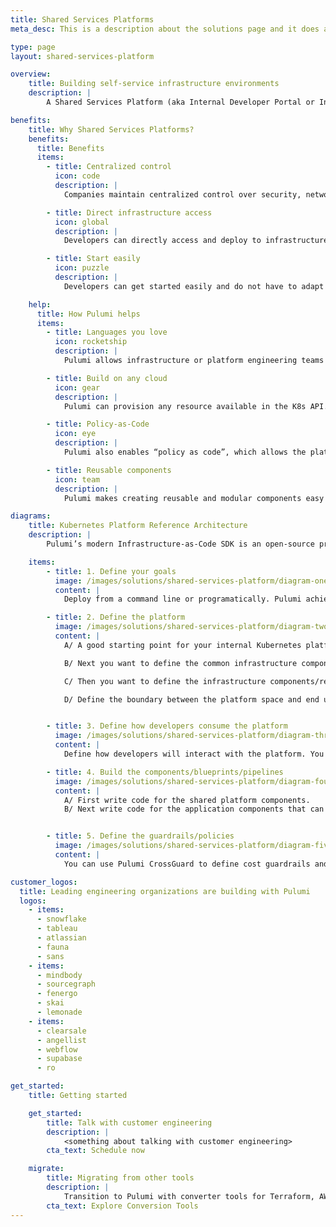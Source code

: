 ```yaml
---
title: Shared Services Platforms
meta_desc: This is a description about the solutions page and it does a good job of describing what this page is.

type: page
layout: shared-services-platform

overview:
    title: Building self-service infrastructure environments
    description: |
        A Shared Services Platform (aka Internal Developer Portal or Infrastructure Platform) is an internal company service that allows application developers to self-service infrastructure environments. SSPs are an extremely common amongst companies that have reached a certain size where they want to share common infrastructure and automate the provisioning of infrastructure for the development teams. Kubernetes (K8s) is becoming the de facto control plane for modern clouds, and it is frequently employed to power these internal platforms. The goal of a SSP is to increase developer velocity while maintaining centralized control over security, networking, compliance, and costs. Pulumi makes it easy to model and provision the SSP control plane as well as automate the provisioning of the data plane stacks.

benefits:
    title: Why Shared Services Platforms?
    benefits:
      title: Benefits
      items:
        - title: Centralized control
          icon: code
          description: |
            Companies maintain centralized control over security, networking, compliance, and costs.

        - title: Direct infrastructure access
          icon: global
          description: |
            Developers can directly access and deploy to infrastructure (e.g., K8s clusters or cloud resources) without contacting operations/cluster managers

        - title: Start easily
          icon: puzzle
          description: |
            Developers can get started easily and do not have to adapt their workflows

    help:
      title: How Pulumi helps
      items:
        - title: Languages you love
          icon: rocketship
          description: |
            Pulumi allows infrastructure or platform engineering teams to use the programming languages they already use for modeling their infrastructure. They can take advantage of all the existing testing tools, IDE plugins that are standard to their programming languages.

        - title: Build on any cloud
          icon: gear
          description: |
            Pulumi can provision any resource available in the K8s API. Pulumi supports all new resources and features in the K8s API on the same day as the release. Pulumi allows K8s users novel forms of cluster management and app workload deployments.

        - title: Policy-as-Code
          icon: eye
          description: |
            Pulumi also enables “policy as code”, which allows the platform team to enforce cost, security, and best practices across all infrastructure

        - title: Reusable components
          icon: team
          description: |
            Pulumi makes creating reusable and modular components easy which allows repeatable infrastructure building blocks to be templatized and easily reused.

diagrams:
    title: Kubernetes Platform Reference Architecture
    description: |
        Pulumi’s modern Infrastructure-as-Code SDK is an open-source project that’s supported by an active and enthusiastic community. We welcome feedback and contributions from anyone.

    items:
        - title: 1. Define your goals
          image: /images/solutions/shared-services-platform/diagram-one.svg
          content: |
            Deploy from a command line or programatically. Pulumi achieves your infrastructure’s desired state by creating, updating, or deleting cloud resources.

        - title: 2. Define the platform
          image: /images/solutions/shared-services-platform/diagram-two.svg
          content: |
            A/ A good starting point for your internal Kubernetes platform is to use just a single environment that reflects the environment of your production system best.

            B/ Next you want to define the common infrastructure components/resources that will be shared across the platform and by all the developers (end users)

            C/ Then you want to define the infrastructure components/resources that are configured and managed by the developer.

            D/ Define the boundary between the platform space and end user space, which is how the developer will access the shared resources (e.g., via StackReferences)


        - title: 3. Define how developers consume the platform
          image: /images/solutions/shared-services-platform/diagram-three.svg
          content: |
            Define how developers will interact with the platform. You may want to give them a self-service portal where they can pick and choose their infrastructure, a GitOps workflow, or developers just interact with a CICD pipeline directly.

        - title: 4. Build the components/blueprints/pipelines
          image: /images/solutions/shared-services-platform/diagram-four.svg
          content: |
            A/ First write code for the shared platform components.
            B/ Next write code for the application components that can be selected and used by developers. These components will have the logic to retrieve credentials or how to connect to the shared resources in the platform


        - title: 5. Define the guardrails/policies
          image: /images/solutions/shared-services-platform/diagram-five.svg
          content: |
            You can use Pulumi CrossGuard to define cost guardrails and security policies. You can also use CrossGuard to enforce general best practices (e.g., closing ports) or best practices specific to your business (e.g., regional locality requirements)

customer_logos:
  title: Leading engineering organizations are building with Pulumi
  logos:
    - items:
      - snowflake
      - tableau
      - atlassian
      - fauna
      - sans
    - items:
      - mindbody
      - sourcegraph
      - fenergo
      - skai
      - lemonade
    - items:
      - clearsale
      - angellist
      - webflow
      - supabase
      - ro

get_started:
    title: Getting started

    get_started:
        title: Talk with customer engineering
        description: |
            <something about talking with customer engineering>
        cta_text: Schedule now

    migrate:
        title: Migrating from other tools
        description: |
            Transition to Pulumi with converter tools for Terraform, AWS CloudFormation, Azure Resource Manager, and Kubernetes.
        cta_text: Explore Conversion Tools
---
```

